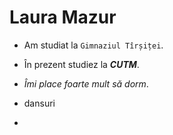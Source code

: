 # Laura Mazur
- Am studiat la `Gimnaziul Tîrșiței`.

- În prezent studiez la ***CUTM***.

- *Îmi place foarte mult să dorm*.
- dansuri
- 
